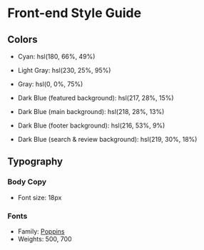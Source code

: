 # Front-end Style Guide

## Colors

- Cyan: hsl(180, 66%, 49%)
- Light Gray: hsl(230, 25%, 95%)
- Gray: hsl(0, 0%, 75%)

- Dark Blue (featured background): hsl(217, 28%, 15%)
- Dark Blue (main background): hsl(218, 28%, 13%)
- Dark Blue (footer background): hsl(216, 53%, 9%)
- Dark Blue (search & review background): hsl(219, 30%, 18%)


## Typography

### Body Copy

- Font size: 18px

### Fonts

- Family: [Poppins](https://fonts.google.com/specimen/Poppins)
- Weights: 500, 700